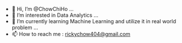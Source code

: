 - 👋 Hi, I’m @ChowChiHo ...
- 👀 I’m interested in Data Analytics ...
- 🌱 I’m currently learning Machine Learning and utilize it in real world problem ...
- 📫 How to reach me : rickychow404@gmail.com

<!---
ChowChiHo/ChowChiHo is a ✨ special ✨ repository because its `README.md` (this file) appears on your GitHub profile.
You can click the Preview link to take a look at your changes.
--->

